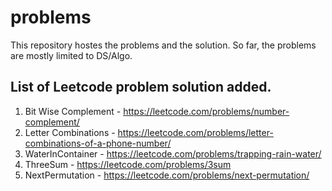 # problems
This repository hostes the problems and the solution. So far, the problems are mostly limited to DS/Algo.
## List of Leetcode problem solution added.

  1. Bit Wise Complement - https://leetcode.com/problems/number-complement/
  2. Letter Combinations - https://leetcode.com/problems/letter-combinations-of-a-phone-number/
  3. WaterInContainer - https://leetcode.com/problems/trapping-rain-water/
  4. ThreeSum - https://leetcode.com/problems/3sum
  5. NextPermutation - https://leetcode.com/problems/next-permutation/
